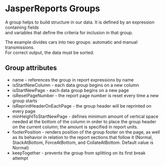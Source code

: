 # JasperReports Groups

A group helps to build structure in our data.  It is defined by an expression containing fields  
and variables that define the criteria for inclusion in that group.  

The example divides cars into two groups: automatic and manual transmissions.  
For correct output, the data must be sorted.  

## Group attributes

* name - references the group in report expressions by name
* isStartNewColumn - each data group begins on a new column
* isStartNewPage - each data group begins on a new page
* isResetPageNumber - the report page number is reset every time a new group starts
* isReprintHeaderOnEachPage -  the group header will be reprinted on every page
* minHeightToStartNewPage - defines minimum amount of vertical space needed at the bottom of the column in order to place the group header on the current column; the amount is specified in report units.
* footerPosition - renders position of the group footer on the page, as well as its behavior in relation to the report sections that follow it (Normal, StackAtBottom, ForceAtBottom, and CollateAtBottom. Default value is Normal)
* keepTogether - prevents the group from splitting on its first break attempt

